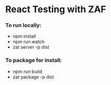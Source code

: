 # React Testing with ZAF

### To run locally:

-   npm install
-   npm run watch
-   zat server -p dist

### To package for install:

-   npm run build
-   zat package -p dist
